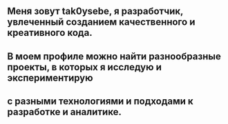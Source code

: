 ## Меня зовут tak0ysebe, я разработчик, увлеченный созданием качественного и креативного кода. 
## В моем профиле можно найти разнообразные проекты, в которых я исследую и экспериментирую 
## с разными технологиями и подходами к разработке и аналитике.

